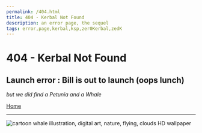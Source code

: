 ```yaml
---
permalink: /404.html
title: 404 - Kerbal Not Found
description: an error page, the sequel
tags: error,page,kerbal,ksp,zer0Kerbal,zedK
---
```


<!-- 404-petunia.md v1.0.3.2
Shielded PicoPorts (SPP)
created: 01 Apr 2022
updated: 15 May 2022 -->

<script src="https://kit.fontawesome.com/0ea5493613.js" crossorigin="anonymous"></script>
<i class="fa-solid fa-meteor fa-beat-fade fa-3x" style="--fa-beat-fade-opacity: 0.5; --fa-beat-fade-scale: 1.25;color: #FF7E03" ></i>
<!-- <i class="fa fa-gear fa-spin fa-3x" style="color: firebrick"></i> -->

# 404 - Kerbal Not Found

## Launch error : Bill is out to launch (oops lunch)

*but we did find a Petunia and a Whale*

[Home](./index.md)

---

![cartoon whale illustration, digital art, nature, flying, clouds HD wallpaper](https://c4.wallpaperflare.com/wallpaper/24/616/1007/digital-art-illustration-nature-flying-wallpaper-preview.jpg)

<!-- this file CC BY-ND 4.0 by zer0Kerbal -->